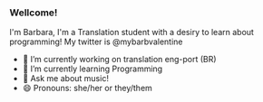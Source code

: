 ### Wellcome! 
I'm Barbara, I'm a Translation student with a desiry to learn about programming! 
My twitter is @mybarbvalentine

- 🔭 I’m currently working on translation eng-port (BR)
- 🌱 I’m currently learning Programming 
- 💬 Ask me about music!
- 😄 Pronouns: she/her or they/them
